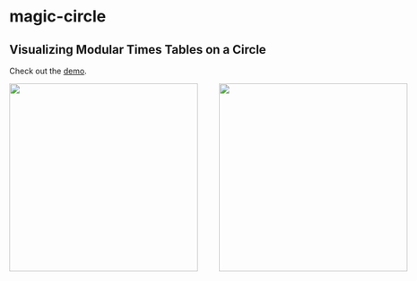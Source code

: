 # magic-circle

## Visualizing Modular Times Tables on a Circle ##

Check out the [demo](https://htmlpreview.github.io/?https://github.com/lvlte/magic-circle/blob/main/demo/fullscreen.html).

<div class="track" style="display:flex; gap:4vmin;">
  <img src="https://user-images.githubusercontent.com/39483232/221373225-1d068712-49f2-462f-9717-a32d4d33e989.png" style="width:35vmin; object-fit:contain; object-position:center;"/>
  <img src="https://user-images.githubusercontent.com/39483232/221373230-5e0c0b71-98f1-4b16-ad97-ca97b30f91ab.png" style="width:35vmin; object-fit:contain; object-position:center;"/>
  <img src="https://user-images.githubusercontent.com/39483232/221373231-b3923131-8048-49af-8062-6e3811ed1619.png" style="width:35vmin; object-fit:contain; object-position:center;"/>
  <img src="https://user-images.githubusercontent.com/39483232/221373233-6b49db4c-c3d5-4bd6-963c-51ee86336fae.png" style="width:35vmin; object-fit:contain; object-position:center;"/>
  <img src="https://user-images.githubusercontent.com/39483232/221373236-20051afb-8045-4578-976f-7dc97a2d8bd6.png" style="width:35vmin; object-fit:contain; object-position:center;"/>
</div>
